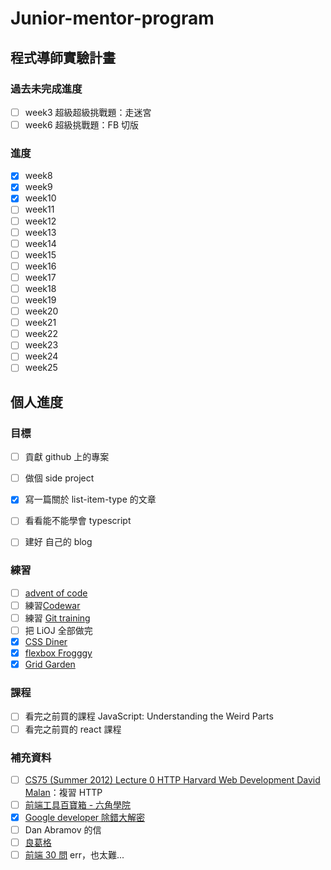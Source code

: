 # Junior-mentor-program

## 程式導師實驗計畫

### 過去未完成進度

- [ ] week3 超級超級挑戰題：走迷宮
- [ ] week6 超級挑戰題：FB 切版

### 進度

- [x] week8
- [x] week9 
- [x] week10
- [ ] week11
- [ ] week12
- [ ] week13
- [ ] week14
- [ ] week15
- [ ] week16
- [ ] week17
- [ ] week18
- [ ] week19
- [ ] week20
- [ ] week21
- [ ] week22
- [ ] week23
- [ ] week24
- [ ] week25

## 個人進度

### 目標

- [ ] 貢獻 github 上的專案
- [ ] 做個 side project
- [x] 寫一篇關於 list-item-type 的文章
- [ ] 看看能不能學會 typescript
- [ ] 建好 自己的 blog


### 練習

- [ ] [advent of code](https://adventofcode.com/)
- [ ] 練習[Codewar](https://www.codewars.com/dashboard)
- [ ] 練習 [Git training](https://learngitbranching.js.org/?locale=zh_TW)
- [ ] 把 LiOJ 全部做完
- [x] [CSS Diner](https://flukeout.github.io/)
- [x] [flexbox Frogggy](http://flexboxfroggy.com/)
- [x] [Grid Garden](https://cssgridgarden.com/)

### 課程

- [ ] 看完之前買的課程 JavaScript: Understanding the Weird Parts
- [ ] 看完之前買的 react 課程

### 補充資料

- [ ] [CS75 (Summer 2012) Lecture 0 HTTP Harvard Web Development David Malan](https://www.youtube.com/watch?v=8KuO4r5CHjM)：複習 HTTP
- [ ] [前端工具百寶箱 - 六角學院](https://ithelp.ithome.com.tw/articles/10207997)
- [x] [Google developer 除錯大解密](https://www.udemy.com/course/chrome-devtools/)
- [ ] Dan Abramov 的信
- [ ] [良葛格](https://openhome.cc/Gossip/)
- [ ] [前端 30 問](https://ithelp.ithome.com.tw/articles/10228480) err，也太難...
